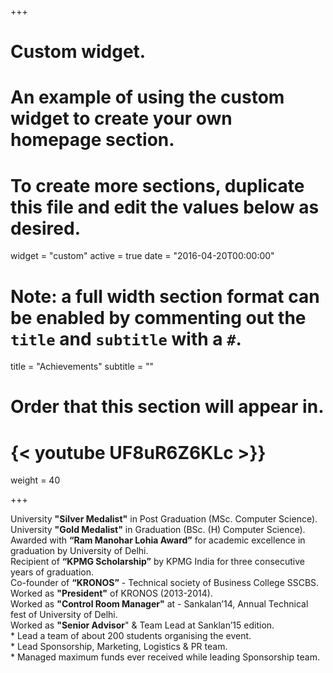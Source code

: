 +++
# Custom widget.
# An example of using the custom widget to create your own homepage section.
# To create more sections, duplicate this file and edit the values below as desired.
widget = "custom"
active = true
date = "2016-04-20T00:00:00"

# Note: a full width section format can be enabled by commenting out the `title` and `subtitle` with a `#`.
title = "Achievements"
subtitle = ""

# Order that this section will appear in.
# {< youtube UF8uR6Z6KLc >}}
weight = 40

+++

<i class="fa fa-dot-circle-o" aria-hidden="true"></i> University **"Silver Medalist"** in Post Graduation (MSc. Computer Science).  
<i class="fa fa-dot-circle-o" aria-hidden="true"></i> University **"Gold Medalist"** in Graduation (BSc. (H) Computer Science).  
<i class="fa fa-dot-circle-o" aria-hidden="true"></i> Awarded with **“Ram Manohar Lohia Award”** for academic excellence in graduation by University of Delhi.  
<i class="fa fa-dot-circle-o" aria-hidden="true"></i> Recipient of **“KPMG Scholarship”** by KPMG India for three consecutive years of graduation.  
<i class="fa fa-dot-circle-o" aria-hidden="true"></i> Co-founder of **“KRONOS”** - Technical society of Business College SSCBS.  
<i class="fa fa-dot-circle-o" aria-hidden="true"></i> Worked as **"President"** of KRONOS (2013-2014).  
<i class="fa fa-dot-circle-o" aria-hidden="true"></i> Worked as **"Control Room Manager"** at - Sankalan’14, Annual Technical fest of University of Delhi.  
<i class="fa fa-dot-circle-o" aria-hidden="true"></i> Worked as **"Senior Advisor**" & Team Lead at Sanklan’15 edition.  
  			* Lead a team of about 200 students organising the event.  
  			* Lead Sponsorship, Marketing, Logistics & PR team.  
  			* Managed maximum funds ever received while leading Sponsorship team.

